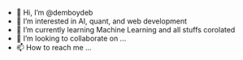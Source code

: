 - 👋 Hi, I’m @demboydeb
- 👀 I’m interested in AI, quant, and web development
- 🌱 I’m currently learning Machine Learning and all stuffs corolated
- 💞️ I’m looking to collaborate on ...
- 📫 How to reach me ...

<!---
demboydeb/demboydeb is a ✨ special ✨ repository because its `README.md` (this file) appears on your GitHub profile.
You can click the Preview link to take a look at your changes.
--->
